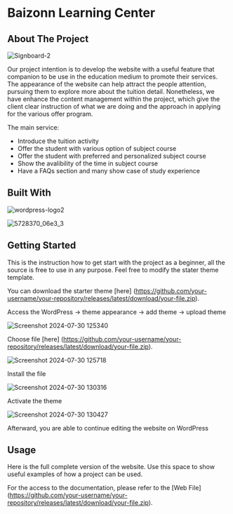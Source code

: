 # Baizonn Learning Center

## About The Project

![Signboard-2](https://github.com/user-attachments/assets/e89fbaf7-4e28-4411-85f6-e07dc4b6c0cf)

Our project intention is to develop the website with a useful feature that companion to be 
use in the education medium to promote their services. The appearance of the website can help attract 
the people attention, pursuing them to explore more about the tuition detail. Nonetheless, we have
enhance the content management within the project, which give the client clear instruction of what 
we are doing and the approach in applying for the various offer program.

The main service:
 - Introduce the tuition activity
 - Offer the student with various option of subject course
 - Offer the student with preferred and personalized subject course
 - Show the avalibility of the time in subject course
 - Have a FAQs section and many show case of study experience

## Built With

![wordpress-logo2](https://github.com/user-attachments/assets/7d0f1393-a7fb-4350-bd57-021c243202a2)

![5728370_06e3_3](https://github.com/user-attachments/assets/ba3733a0-fc68-48c1-b83e-284e7a4be450)

## Getting Started

This is the instruction how to get start with the project as a beginner, all the source is free to use in any purpose. Feel free to modify the stater theme template.

You can download the starter theme [here] (https://github.com/your-username/your-repository/releases/latest/download/your-file.zip).

Access the WordPress -> theme appearance -> add theme -> upload theme 

![Screenshot 2024-07-30 125340](https://github.com/user-attachments/assets/f680f634-7578-4cb4-a10a-6c7299b9c3df)

Choose file [here] (https://github.com/your-username/your-repository/releases/latest/download/your-file.zip).

![Screenshot 2024-07-30 125718](https://github.com/user-attachments/assets/f4380183-ceee-42ef-88c0-8841873037ce)

Install the file

![Screenshot 2024-07-30 130316](https://github.com/user-attachments/assets/7aee1fe5-8fe8-468f-b9a2-64ab40df5f0f)

Activate the theme

![Screenshot 2024-07-30 130427](https://github.com/user-attachments/assets/e5cc8019-ece8-495f-b710-1624eff3e555)

Afterward, you are able to continue editing the website on WordPress

## Usage

Here is the full complete version of the website. Use this space to show useful examples of how a project can be used. 

For the access to the documentation, please refer to the [Web File] (https://github.com/your-username/your-repository/releases/latest/download/your-file.zip).



